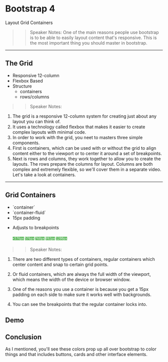 <!-- .slide: data-state="title" -->
# Bootstrap 4
Layout Grid Containers

>> Speaker Notes:
One of the main reasons people use bootstrap is to be able to easily layout content that's responsive.  This is the most important thing you should master in bootstrap.

---

<!-- .slide: data-state="hasicon" -->

## <i class="fa fa-th"></i> The Grid

<ul>
	<li class="fragment">Responsive 12-column</li>
	<li class="fragment">Flexbox Based</li>
	<li class="fragment">Structure
		<ul>
			<li class="fragment">containers</li>
			<li class="fragment">rows/columns</li>
		</ul>
	</li>
</ul>

>> Speaker Notes:
1. The grid is a responsive 12-column system for creating just about any layout you can think of.
1. It uses a technology called flexbox that makes it easier to create complex layouts with minimal code.
1. In order to work with the grid, you neet to masters three simple components. 
1. First is containers, which can be used with or without the grid to align content either to the viewport or to center it around a set of breakpoints.
1. Next is rows and columns, they work together to allow you to create the layouts. The rows prepare the columns for layout. Columns are both complex and extremely flexible, so we'll cover them in a separate video. Let's take a look at containers.


---

<!-- .slide: data-state="hasicon" -->

## <i class="fa fa-th"></i> Grid Containers

<ul>
	<li class="fragment">`container`</li>
	<li class="fragment">`container-fluid`</li>
	<li class="fragment">15px padding</li>
	<li class="fragment"><p>Adjusts to breakpoints</p>
			<small style="line-height: 220%; vertical-align: text-bottom;">
			<code style="background:#5cb85c; color:white;"><576px</code>
			<code style="background:#5cb85c; color:white;">576px</code>
			<code style="background:#5cb85c; color:white;">768px</code>
			<code style="background:#5cb85c; color:white;">992px</code>
			<code style="background:#5cb85c; color:white;">1200px</code>
			</small>
	</li> 
</ul>



>> Speaker Notes:

1. There are two different types of containers, regular containers which center content and  snap to certain grid points.

1. Or fluid containers, which are always the full width of the viewport, which means the width of the device or browser window.

1. One of the reasons you use a container is because you get a 15px padding on each side to make sure it works well with backgrounds.

1. You can see the breakpoints that the regular container locks into.

## Demo

## Conclusion
As I mentioned, you'll see these colors prop up all over bootstrap to color things and that includes buttons, cards and other interface elements.